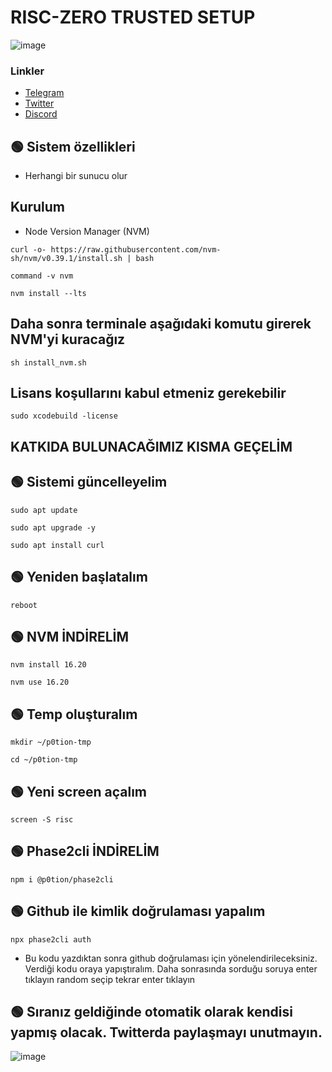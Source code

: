 # RISC-ZERO TRUSTED SETUP

![image](https://i.hizliresim.com/atsj0mj.png)



### Linkler
 * [Telegram](https://t.me/emir111)
 * [Twitter](https://twitter.com/emiirfeyza)
 * [Discord](https://discord.gg/zkarther)


## 🟢 Sistem özellikleri

- Herhangi bir sunucu olur

## Kurulum
* Node Version Manager (NVM)

```
curl -o- https://raw.githubusercontent.com/nvm-sh/nvm/v0.39.1/install.sh | bash
```

```
command -v nvm
```

```
nvm install --lts
```

## Daha sonra terminale aşağıdaki komutu girerek NVM'yi kuracağız

```
sh install_nvm.sh
```

## Lisans koşullarını kabul etmeniz gerekebilir

```
sudo xcodebuild -license
```


## KATKIDA BULUNACAĞIMIZ KISMA GEÇELİM


## 🟢 Sistemi güncelleyelim

```sudo apt update```

```sudo apt upgrade -y```

```sudo apt install curl```

## 🟢 Yeniden başlatalım

```reboot```


## 🟢 NVM İNDİRELİM

```nvm install 16.20```

```nvm use 16.20```

## 🟢 Temp oluşturalım

```mkdir ~/p0tion-tmp```

```cd ~/p0tion-tmp```

## 🟢 Yeni screen açalım

```screen -S risc```


## 🟢 Phase2cli İNDİRELİM

```npm i @p0tion/phase2cli```


## 🟢 Github ile kimlik doğrulaması yapalım

```npx phase2cli auth```

* Bu kodu yazdıktan sonra github doğrulaması için yönelendirileceksiniz. Verdiği kodu oraya yapıştıralım. Daha sonrasında sorduğu soruya enter tıklayın random seçip tekrar enter tıklayın

## 🟢 Sıranız geldiğinde otomatik olarak kendisi yapmış olacak. Twitterda paylaşmayı unutmayın.

![image](https://i.hizliresim.com/smgw5pz.png)
